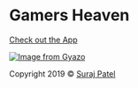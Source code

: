 # Gamers Heaven
[Check out the App](https://jernical.github.io/Gamers-Heaven/)



[![Image from Gyazo](https://i.gyazo.com/e41466cb30dcf49369fea36d27df8947.gif)](https://gyazo.com/e41466cb30dcf49369fea36d27df8947)

Copyright 2019 © [Suraj Patel](https://jernical.github.io/Suraj-Patel/)
